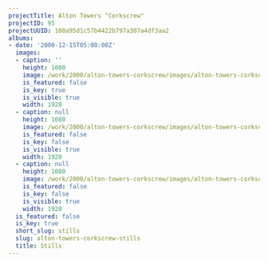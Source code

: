 ```yaml
---
projectTitle: Alton Towers "Corkscrew"
projectID: 95
projectUUID: 108a95d1c57b4422b797a307a4df3aa2
albums:
- date: '2000-12-15T05:00:00Z'
  images:
  - caption: ''
    height: 1080
    image: /work/2000/alton-towers-corkscrew/images/alton-towers-corkscrew.01.jpg
    is_featured: false
    is_key: true
    is_visible: true
    width: 1920
  - caption: null
    height: 1080
    image: /work/2000/alton-towers-corkscrew/images/alton-towers-corkscrew.02.jpg
    is_featured: false
    is_key: false
    is_visible: true
    width: 1920
  - caption: null
    height: 1080
    image: /work/2000/alton-towers-corkscrew/images/alton-towers-corkscrew.03.jpg
    is_featured: false
    is_key: false
    is_visible: true
    width: 1920
  is_featured: false
  is_key: true
  short_slug: stills
  slug: alton-towers-corkscrew-stills
  title: Stills
---
```


